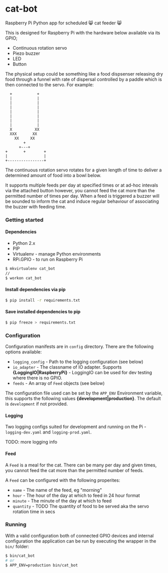 # cat-bot
Raspberry Pi Python app for scheduled :smile_cat: cat feeder :smile_cat:

This is designed for Raspberry Pi with the hardware below available via its GPIO;

* Continuous rotation servo
* Piezo buzzer
* LED
* Button

The physical setup could be something like a food dispsenser releasing dry food through a funnel with rate of dispersal controlled by a paddle which is then connected to the servo. For example:

```
  +           +
  |           |
  |           |
  |           |
  |           |
  |           |
  |           |
  |           |
  X          XX
  XXX       XX
    XX     XX
        +
      +---+
+       +        +
|                |
+----------------+
```

The continuous rotation servo rotates for a given length of time to deliver a determined amount of food into a bowl below.

It supports multiple feeds per day at specified times or at ad-hoc intevals via the attached button however, you cannot feed the cat more than the permitted number of times per day. When a feed is triggered a buzzer will be sounded to inform the cat and induce regular behaviour of associating the buzzer with feeding time.

### Getting started

#### Dependencies

* Python 2.x
* PIP
* Virtualenv - manage Python environments
* RPi.GPIO - to run on Raspberry Pi


```bash
$ mkvirtualenv cat_bot
//
$ workon cat_bot
```


#### Install dependencies via pip

```bash
$ pip install -r requirements.txt
```

#### Save installed dependencies to pip

```bash
$ pip freeze > requirements.txt
```

### Configuration

Configuration manifests are in `config` directory. There are the following options available:

* `logging_config` - Path to the logging configuration (see below)
* `io_adapter` - The classname of IO adapter. Supports **{LoggingIO|RaspberryPi}** - LoggingIO can be used for dev testing where there is no GPIO.
* `feeds` - An array of `Feed` objects (see below)

The configuration file used can be set by the `APP_ENV` Environment variable, this supports the following values **{development|production}**. The default is `development` if not provided.

#### Logging

Two logging configs suited for development and running on the Pi - `logging-dev.yaml` and `logging-prod.yaml`.

TODO: more logging info

#### Feed

A `Feed` is a meal for the cat. There can be many per day and given times, you cannot feed the cat more than the permitted number of feeds.

A `Feed` can be configured with the following properites:

* `name` - The name of the feed, eg "morning"
* `hour` - The hour of the day at which to feed in 24 hour format
* `minute` - The minute of the day at which to feed
* `quantity` - TODO The quantity of food to be served aka the servo rotation time in secs


### Running

With a valid configuration both of connected GPIO devices and internal configuration the application can be run by executing the wrapper in the `bin/` folder:

```bash
$ bin/cat_bot
# or
$ APP_ENV=production bin/cat_bot
```

